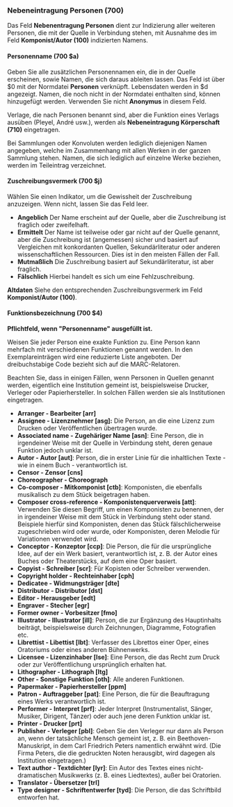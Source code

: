 ### Nebeneintragung Personen (700)

Das Feld **Nebenentragung Personen** dient zur Indizierung aller weiteren Personen, die mit der Quelle in Verbindung stehen, mit Ausnahme des im Feld **Komponist/Autor (100)** indizierten Namens.

#### Personenname (700 $a)

Geben Sie alle zusätzlichen Personennamen ein, die in der Quelle erscheinen, sowie Namen, die sich daraus ableiten lassen. Das Feld ist über $0 mit der Normdatei **Personen** verknüpft. Lebensdaten werden in $d angezeigt. Namen, die noch nicht in der Normdatei enthalten sind, können hinzugefügt werden. Verwenden Sie nicht **Anonymus** in diesem Feld.

Verlage, die nach Personen benannt sind, aber die Funktion eines Verlags ausüben (Pleyel, André usw.), werden als **Nebeneintragung Körperschaft (710)** eingetragen.

Bei Sammlungen oder Konvoluten werden lediglich diejenigen Namen angegeben, welche im Zusammenhang mit allen Werken in der ganzen Sammlung stehen. Namen, die sich lediglich auf einzelne Werke beziehen, werden im Teileintrag verzeichnet.

#### Zuschreibungsvermerk (700 $j)

Wählen Sie einen Indikator, um die Gewissheit der Zuschreibung anzuzeigen. Wenn nicht, lassen Sie das Feld leer.

- **Angeblich** Der Name erscheint auf der Quelle, aber die Zuschreibung ist fraglich oder zweifelhaft.
- **Ermittelt** Der Name ist teilweise oder gar nicht auf der Quelle genannt, aber die Zuschreibung ist (angemessen) sicher und basiert auf Vergleichen mit konkordanten Quellen, Sekundärliteratur oder anderen wissenschaftlichen Ressourcen. Dies ist in den meisten Fällen der Fall.
- **Mutmaßlich** Die Zuschreibung basiert auf Sekundärliteratur, ist aber fraglich.
- **Fälschlich** Hierbei handelt es sich um eine Fehlzuschreibung.

**Altdaten** Siehe den entsprechenden Zuschreibungsvermerk im Feld **Komponist/Autor (100)**.

#### Funktionsbezeichnung (700 $4)

**Pflichtfeld, wenn "Personenname" ausgefüllt ist.**

Weisen Sie jeder Person eine exakte Funktion zu. Eine Person kann mehrfach mit verschiedenen Funktionen genannt werden. In den Exemplareinträgen wird eine reduzierte Liste angeboten. Der dreibuchstabige Code bezieht sich auf die MARC-Relatoren.

Beachten Sie, dass in einigen Fällen, wenn Personen in Quellen genannt werden, eigentlich eine Institution gemeint ist, beispielsweise Drucker, Verleger oder Papierhersteller. In solchen Fällen werden sie als Institutionen eingetragen.

- **Arranger - Bearbeiter [arr]**
- **Assignee - Lizenznehmer [asg]:** Die Person, an die eine Lizenz zum Drucken oder Veröffentlichen übertragen wurde.
- **Associated name - Zugehäriger Name [asn]**: Eine Person, die in irgendeiner Weise mit der Quelle in Verbindung steht, deren genaue Funktion jedoch unklar ist.
- **Autor - Autor [aut]**: Person, die in erster Linie für die inhaltlichen Texte - wie in einem Buch - verantwortlich ist.
- **Censor - Zensor [cns]**
- **Choreographer - Choreograph**
- **Co-composer - Mitkomponist [ctb]**: Komponisten, die ebenfalls musikalisch zu dem Stück beigetragen haben.
- **Composer cross-reference - Komponistenquerverweis [att]**: Verwenden Sie diesen Begriff, um einen Komponisten zu benennen, der in irgendeiner Weise mit dem Stück in Verbindung steht oder stand. Beispiele hierfür sind Komponisten, denen das Stück fälschlicherweise zugeschrieben wird oder wurde, oder Komponisten, deren Melodie für Variationen verwendet wird.
- **Conceptor - Konzeptor [ccp]**: Die Person, die für die ursprüngliche Idee, auf der ein Werk basiert, verantwortlich ist, z. B. der Autor eines Buches oder Theaterstücks, auf dem eine Oper basiert.
- **Copyist - Schreiber [scr]**: Für Kopisten oder Schreiber verwenden.
- **Copyright holder - Rechteinhaber [cph]**
- **Dedicatee - Widmungsträger [dte]**
- **Distributor - Distributor [dst]**
- **Editor - Herausgeber [edt]**
- **Engraver - Stecher [egr]**
- **Former owner - Vorbesitzer [fmo]**
- **Illustrator - Illustrator [ill]**: Person, die zur Ergänzung des Hauptinhalts beiträgt, beispielsweise durch Zeichnungen, Diagramme, Fotografien etc.
- **Librettist - Libettist [lbt]**: Verfasser des Librettos einer Oper, eines Oratoriums oder eines anderen Bühnenwerks.
- **Licensee - Lizenzinhaber [lse]**: Eine Person, die das Recht zum Druck oder zur Veröffentlichung ursprünglich erhalten hat.
- **Lithographer - Lithograph [ltg]**
- **Other - Sonstige Funktion [oth]**: Alle anderen Funktionen.
- **Papermaker - Papierhersteller [ppm]**
- **Patron - Auftraggeber [pat]**: Eine Person, die für die Beauftragung eines Werks verantwortlich ist.
- **Performer - Interpret [prf]**: Jeder Interpret (Instrumentalist, Sänger, Musiker, Dirigent, Tänzer) oder auch jene deren Funktion unklar ist.
- **Printer - Drucker [prt]**
- **Publisher - Verleger [pbl]**: Geben Sie den Verleger nur dann als Person an, wenn der tatsächliche Mensch gemeint ist, z. B. ein Beethoven-Manuskript, in dem Carl Friedrich Peters namentlich erwähnt wird. (Die Firma Peters, die die gedruckten Noten herausgibt, wird dagegen als Institution eingetragen.)
- **Text author - Textdichter [lyr]**: Ein Autor des Textes eines nicht-dramatischen Musikwerks (z. B. eines Liedtextes), außer bei Oratorien.
- **Translator - Übersetzer [trl]**
- **Type designer - Schriftentwerfer [tyd]**: Die Person, die das Schriftbild entworfen hat.

